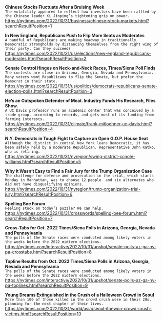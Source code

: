 **Chinese Stocks Fluctuate After a Bruising Week**\
`The volatility appeared to reflect how investors have been rattled by the Chinese leader Xi Jinping’s tightening grip on power.`\
https://nytimes.com/2022/10/31/business/chinese-stock-markets.html?searchResultPosition=1

**In New England, Republicans Push to Flip More Seats as Moderates**\
`A handful of Republicans are making headway in traditionally Democratic strongholds by distancing themselves from the right wing of their party. Can they succeed?`\
https://nytimes.com/2022/10/31/us/elections/new-england-republicans-moderates.html?searchResultPosition=2

**Senate Control Hinges on Neck-and-Neck Races, Times/Siena Poll Finds**\
`The contests are close in Arizona, Georgia, Nevada and Pennsylvania. Many voters want Republicans to flip the Senate, but prefer the Democrat in their state.`\
https://nytimes.com/2022/10/31/us/politics/democrats-republicans-senate-election-polls.html?searchResultPosition=3

**He’s an Outspoken Defender of Meat. Industry Funds His Research, Files Show.**\
`A UC Davis professor runs an academic center that was conceived by a trade group, according to records, and gets most of its funding from farming interests.`\
https://nytimes.com/2022/10/31/climate/frank-mitloehner-uc-davis.html?searchResultPosition=4

**N.Y. Democrats in Tough Fight to Capture an Open G.O.P. House Seat**\
`Although the district in central New York leans Democratic, it has been safely held by a moderate Republican, Representative John Katko, who is retiring.`\
https://nytimes.com/2022/10/31/nyregion/swing-district-conole-williams.html?searchResultPosition=5

**Why It Wasn’t Easy to Find a Fair Jury for the Trump Organization Case**\
`The challenge for defense and prosecution in the trial, which starts Monday in Manhattan, was to choose 12 people  and six alternates who did not have disqualifying opinions.`\
https://nytimes.com/2022/10/31/nyregion/trump-organization-trial-jury.html?searchResultPosition=6

**Spelling Bee Forum**\
`Feeling stuck on today’s puzzle? We can help.`\
https://nytimes.com/2022/10/31/crosswords/spelling-bee-forum.html?searchResultPosition=7

**Cross-Tabs for Oct. 2022 Times/Siena Polls in Arizona, Georgia, Nevada and Pennsylvania**\
`The polls of the Senate races were conducted among likely voters in the weeks before the 2022 midterm elections.`\
https://nytimes.com/interactive/2022/10/31/upshot/senate-polls-az-ga-nv-pa-crosstabs.html?searchResultPosition=8

**Topline Results from Oct. 2022 Times/Siena Polls in Arizona, Georgia, Nevada and Pennsylvania**\
`The polls of the Senate races were conducted among likely voters in the weeks before the 2022 midterm elections.`\
https://nytimes.com/interactive/2022/10/31/upshot/senate-polls-az-ga-nv-pa-toplines.html?searchResultPosition=9

**Young Dreams Extinguished in the Crush of a Halloween Crowd in Seoul**\
`More than 100 of those killed in the crowd crush were in their 20s, planning for the next chapter of their lives.`\
https://nytimes.com/2022/10/31/world/asia/seoul-itaewon-crowd-crush-victims.html?searchResultPosition=10

